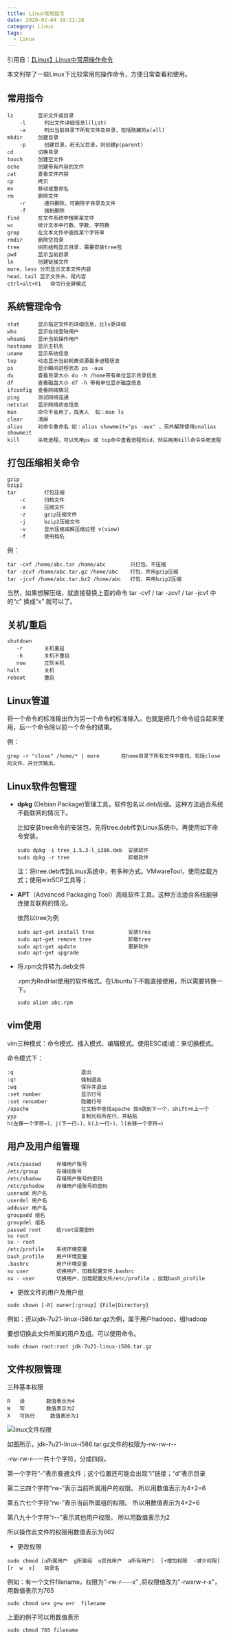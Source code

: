 ```yaml
---
title: Linux常用指令
date: 2020-02-04 19:21:28
category: Linux
tags:
  - Linux
---
```


引用自：[【Linux】Linux中常用操作命令](http://www.cnblogs.com/laov/p/3541414.html#Linux)

本文列举了一些Linux下比较常用的操作命令，方便日常查看和使用。

<!--more-->

## 常用指令
```
ls        显示文件或目录  
    -l      列出文件详细信息l(list)  
    -a      列出当前目录下所有文件及目录，包括隐藏的a(all)  
mkdir     创建目录  
    -p      创建目录，若无父目录，则创建p(parent)  
cd        切换目录  
touch     创建空文件  
echo      创建带有内容的文件  
cat       查看文件内容  
cp        拷贝  
mv        移动或重命名  
rm        删除文件  
    -r      递归删除，可删除子目录及文件  
    -f      强制删除  
find      在文件系统中搜索某文件  
wc        统计文本中行数、字数、字符数  
grep      在文本文件中查找某个字符串  
rmdir     删除空目录  
tree      树形结构显示目录，需要安装tree包  
pwd       显示当前目录  
ln        创建链接文件  
more、less 分页显示文本文件内容  
head、tail 显示文件头、尾内容  
ctrl+alt+F1   命令行全屏模式  
```

## 系统管理命令
```
stat      显示指定文件的详细信息，比ls更详细  
who       显示在线登陆用户  
whoami    显示当前操作用户  
hostname  显示主机名  
uname     显示系统信息  
top       动态显示当前耗费资源最多进程信息  
ps        显示瞬间进程状态 ps -aux  
du        查看目录大小 du -h /home带有单位显示目录信息  
df        查看磁盘大小 df -h 带有单位显示磁盘信息  
ifconfig  查看网络情况  
ping      测试网络连通  
netstat   显示网络状态信息  
man       命令不会用了，找男人  如：man ls  
clear     清屏  
alias     对命令重命名 如：alias showmeit="ps -aux" ，另外解除使用unaliax showmeit  
kill      杀死进程，可以先用ps 或 top命令查看进程的id，然后再用kill命令杀死进程 
```

## 打包压缩相关命令
```
gzip
bzip2
tar         打包压缩  
    -c      归档文件  
    -x      压缩文件  
    -z      gzip压缩文件  
    -j      bzip2压缩文件  
    -v      显示压缩或解压缩过程 v(view)  
    -f      使用档名  
```

例： 
```
tar -cvf /home/abc.tar /home/abc        只打包，不压缩
tar -zcvf /home/abc.tar.gz /home/abc    打包，并用gzip压缩
tar -jcvf /home/abc.tar.bz2 /home/abc   打包，并用bzip2压缩
```

当然，如果想解压缩，就直接替换上面的命令  tar -cvf  / tar -zcvf  / tar -jcvf 中的“c” 换成“x” 就可以了。

## 关机/重启
```
shutdown  
   -r       关机重启  
   -h       关机不重启  
   now      立刻关机  
halt        关机  
reboot      重启  
```

## Linux管道

将一个命令的标准输出作为另一个命令的标准输入。也就是把几个命令组合起来使用，后一个命令除以前一个命令的结果。

例：
```
grep -r "close" /home/* | more       在home目录下所有文件中查找，包括close的文件，并分页输出。
```

## Linux软件包管理

- **dpkg** (Debian Package)管理工具，软件包名以.deb后缀。这种方法适合系统不能联网的情况下。

    比如安装tree命令的安装包，先将tree.deb传到Linux系统中。再使用如下命令安装。
    ```
    sudo dpkg -i tree_1.5.3-l_i386.deb  安装软件
    sudo dpkg -r tree                   卸载软件
    ```
    
    注：将tree.deb传到Linux系统中，有多种方式。VMwareTool，使用挂载方式；使用winSCP工具等；

- **APT**（Advanced Packaging Tool）高级软件工具。这种方法适合系统能够连接互联网的情况。

    依然以tree为例
    
    ```
    sudo apt-get install tree           安装tree
    sudo apt-get remove tree            卸载tree
    sudo apt-get update                 更新软件
    sudo apt-get upgrade
    ```

- 将.rpm文件转为.deb文件

    .rpm为RedHat使用的软件格式。在Ubuntu下不能直接使用，所以需要转换一下。
    ```
    sudo alien abc.rpm
    ```

## vim使用

vim三种模式：命令模式、插入模式、编辑模式。使用ESC或i或：来切换模式。

命令模式下：
```
:q                      退出
:q!                     强制退出
:wq                     保存并退出
:set number             显示行号
:set nonumber           隐藏行号
/apache                 在文档中查找apache 按n跳到下一个，shift+n上一个
yyp                     复制光标所在行，并粘贴
h(左移一个字符←)、j(下一行↓)、k(上一行↑)、l(右移一个字符→)
```

## 用户及用户组管理
```
/etc/passwd     存储用户账号
/etc/group      存储组账号
/etc/shadow     存储用户账号的密码
/etc/gshadow    存储用户组账号的密码
useradd 用户名
userdel 用户名
adduser 用户名
groupadd 组名
groupdel 组名
passwd root     给root设置密码
su root
su - root 
/etc/profile    系统环境变量
bash_profile    用户环境变量
.bashrc         用户环境变量
su user         切换用户，加载配置文件.bashrc
su - user       切换用户，加载配置文件/etc/profile ，加载bash_profile
```

- 更改文件的用户及用户组
```
sudo chown [-R] owner[:group] {File|Directory}
```
例如：还以jdk-7u21-linux-i586.tar.gz为例，属于用户hadoop，组hadoop

要想切换此文件所属的用户及组。可以使用命令。
```
sudo chown root:root jdk-7u21-linux-i586.tar.gz
```

## 文件权限管理
三种基本权限  
```
R   读       数值表示为4
W   写       数值表示为2
X   可执行     数值表示为1
```

![linux文件权限](http://images.cnitblog.com/blog/352072/201402/091549405142313.png)

如图所示，jdk-7u21-linux-i586.tar.gz文件的权限为-rw-rw-r--

-rw-rw-r--一共十个字符，分成四段。

第一个字符“-”表示普通文件；这个位置还可能会出现“l”链接；“d”表示目录

第二三四个字符“rw-”表示当前所属用户的权限。   所以用数值表示为4+2=6

第五六七个字符“rw-”表示当前所属组的权限。      所以用数值表示为4+2=6

第八九十个字符“r--”表示其他用户权限。              所以用数值表示为2

所以操作此文件的权限用数值表示为662 

- 更改权限  
```
sudo chmod [u所属用户  g所属组  o其他用户  a所有用户]  [+增加权限  -减少权限]  [r  w  x]   目录名 
```
例如：有一个文件filename，权限为“-rw-r----x” ,将权限值改为"-rwxrw-r-x"，用数值表示为765  
```
sudo chmod u+x g+w o+r  filename
```
上面的例子可以用数值表示  
```
sudo chmod 765 filename
```